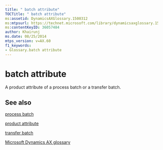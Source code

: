 ```yaml
---
title: " batch attribute"
TOCTitle: " batch attribute"
ms:assetid: DynamicsAXGlossary.1500312
ms:mtpsurl: https://technet.microsoft.com/library/dynamicsaxglossary.1500312(v=AX.60)
ms:contentKeyID: 36057484
author: Khairunj
ms.date: 08/25/2014
mtps_version: v=AX.60
f1_keywords:
- Glossary.batch attribute
---
```


# batch attribute

A product attribute of a process batch or a transfer batch.

## See also

[process batch](process-batch.md)

[product attribute](product-attribute.md)

[transfer batch](transfer-batch.md)

[Microsoft Dynamics AX glossary](glossary/microsoft-dynamics-ax-glossary.md)

  


